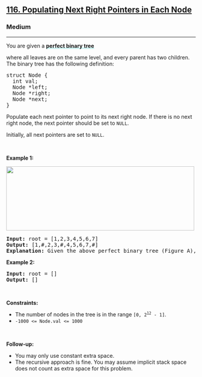 <h2><a href="https://leetcode.com/problems/populating-next-right-pointers-in-each-node/">116. Populating Next Right Pointers in Each Node</a></h2><h3>Medium</h3><hr><div style="user-select: auto;"><p style="user-select: auto;">You are given a <strong style="user-select: auto;"><lclighter data-id="lgt261103097" data-bundle-id="0" style="background-image: linear-gradient(transparent 0%, transparent calc(50% - 4px), rgb(204, 242, 241) calc(50% - 4px), rgb(204, 242, 241) 100%); transition: background-position 120ms ease-in-out 0s, padding 120ms ease-in-out 0s; background-size: 100% 200%; background-position: initial; user-select: auto;">perfect binary tree</lclighter><div class="LinerThreadIcon LinerFirst " data-highlight-id="261103097" data-bundle-id="0" id="lgt261103097" style="background-image: url(&quot;https://photo.getliner.com/liner-service-bucket/user_photo_default/color-4/R.svg&quot;); user-select: auto;">
        <div class="LinerThreadIcon__dim" style="user-select: auto;"></div>
        <div class="LinerThreadIcon__mentioned" style="user-select: auto;">
          <div class="LinerThreadIcon__mentionedImg" style="user-select: auto;"></div>
        </div>
        <div class="LinerThreadIcon__onlyMe" style="user-select: auto;">
          <div class="LinerThreadIcon__onlyMeImg" style="user-select: auto;"></div>
        </div>
      </div></strong> where all leaves are on the same level, and every parent has two children. The binary tree has the following definition:</p>

<pre style="user-select: auto;">struct Node {
  int val;
  Node *left;
  Node *right;
  Node *next;
}
</pre>

<p style="user-select: auto;">Populate each next pointer to point to its next right node. If there is no next right node, the next pointer should be set to <code style="user-select: auto;">NULL</code>.</p>

<p style="user-select: auto;">Initially, all next pointers are set to <code style="user-select: auto;">NULL</code>.</p>

<p style="user-select: auto;">&nbsp;</p>
<p style="user-select: auto;"><strong style="user-select: auto;">Example 1:</strong></p>
<img alt="" src="https://assets.leetcode.com/uploads/2019/02/14/116_sample.png" style="width: 500px; height: 171px; user-select: auto;">
<pre style="user-select: auto;"><strong style="user-select: auto;">Input:</strong> root = [1,2,3,4,5,6,7]
<strong style="user-select: auto;">Output:</strong> [1,#,2,3,#,4,5,6,7,#]
<strong style="user-select: auto;">Explanation: </strong>Given the above perfect binary tree (Figure A), your function should populate each next pointer to point to its next right node, just like in Figure B. The serialized output is in level order as connected by the next pointers, with '#' signifying the end of each level.
</pre>

<p style="user-select: auto;"><strong style="user-select: auto;">Example 2:</strong></p>

<pre style="user-select: auto;"><strong style="user-select: auto;">Input:</strong> root = []
<strong style="user-select: auto;">Output:</strong> []
</pre>

<p style="user-select: auto;">&nbsp;</p>
<p style="user-select: auto;"><strong style="user-select: auto;">Constraints:</strong></p>

<ul style="user-select: auto;">
	<li style="user-select: auto;">The number of nodes in the tree is in the range <code style="user-select: auto;">[0, 2<sup style="user-select: auto;">12</sup> - 1]</code>.</li>
	<li style="user-select: auto;"><code style="user-select: auto;">-1000 &lt;= Node.val &lt;= 1000</code></li>
</ul>

<p style="user-select: auto;">&nbsp;</p>
<p style="user-select: auto;"><strong style="user-select: auto;">Follow-up:</strong></p>

<ul style="user-select: auto;">
	<li style="user-select: auto;">You may only use constant extra space.</li>
	<li style="user-select: auto;">The recursive approach is fine. You may assume implicit stack space does not count as extra space for this problem.</li>
</ul>
</div>
